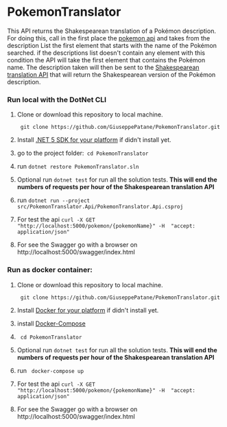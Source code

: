 # PokemonTranslator
This API returns the Shakespearean translation of a Pokémon description.
For doing this, call in the first place the [pokemon api](https://pokeapi.co/) and takes from the description List the first element that starts with the name of the Pokémon searched. if the descriptions list doesn't contain any element with this condition the API will take the first element that contains the Pokémon name.
The description taken  will then be sent to the [Shakespearean translation  API](https://funtranslations.com/api/shakespeare)  that will return the Shakespearean version of the Pokémon description.

### Run local with the DotNet CLI
1. Clone or download this repository to local machine.

    ` git clone https://github.com/GiuseppePatane/PokemonTranslator.git` 

2. Install [.NET 5 SDK for your platform](https://www.microsoft.com/net/core#windowscmd) if didn't install yet.

3. go to the project folder:` cd PokemonTranslator` 

4.  run `dotnet restore PokemonTranslator.sln` 

5.  Optional run  `dotnet test`  for run all the solution tests.   **This will end the numbers of requests per hour of the Shakespearean translation API** 

6. run `dotnet run --project src/PokemonTranslator.Api/PokemonTranslator.Api.csproj` 

7. For test the api `curl -X GET "http://localhost:5000/pokemon/{pokemonName}" -H  "accept: application/json"`

8. For see the Swagger go with a browser on http://localhost:5000/swagger/index.html

### Run as docker container:

1. Clone or download this repository to local machine.

    ` git clone https://github.com/GiuseppePatane/PokemonTranslator.git` 
   
2. Install [Docker for your platform](https://www.docker.com/) if didn't install yet.

3. install [Docker-Compose](https://docs.docker.com/compose/install/)  

4. ` cd PokemonTranslator` 

5. Optional run  `dotnet test`  for run all the solution tests.   **This will end the numbers of requests per hour of the Shakespearean translation API** 

6. run  ` docker-compose up` 

7. For test the api `curl -X GET "http://localhost:5000/pokemon/{pokemonName}" -H  "accept: application/json"`

8. For see the Swagger go with a browser on http://localhost:5000/swagger/index.html


